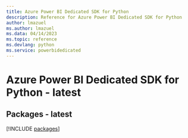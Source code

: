 ```yaml
---
title: Azure Power BI Dedicated SDK for Python
description: Reference for Azure Power BI Dedicated SDK for Python
author: lmazuel
ms.author: lmazuel
ms.data: 04/14/2023
ms.topic: reference
ms.devlang: python
ms.service: powerbidedicated
---
```

# Azure Power BI Dedicated SDK for Python - latest
## Packages - latest
[!INCLUDE [packages](power-bi-dedicated-index.md)]